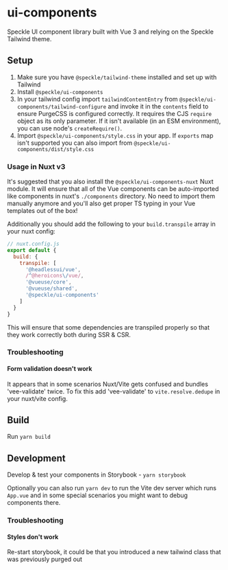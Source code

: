 # ui-components

Speckle UI component library built with Vue 3 and relying on the Speckle Tailwind theme.

## Setup

1. Make sure you have `@speckle/tailwind-theme` installed and set up with Tailwind
1. Install `@speckle/ui-components`
1. In your tailwind config import `tailwindContentEntry` from `@speckle/ui-components/tailwind-configure` and invoke it in the `contents` field to ensure PurgeCSS is configured correctly. It requires the CJS `require` object as its only parameter. If it isn't available (in an ESM environment), you can use node's `createRequire()`.
1. Import `@speckle/ui-components/style.css` in your app. If `exports` map isn't supported you can also import from `@speckle/ui-components/dist/style.css`

### Usage in Nuxt v3

It's suggested that you also install the `@speckle/ui-components-nuxt` Nuxt module. It will ensure that all of the Vue components can be auto-imported like components in nuxt's `./components` directory. No need to import them manually anymore and you'll also get proper TS typing in your Vue templates out of the box!

Additionally you should add the following to your `build.transpile` array in your nuxt config:

```js
// nuxt.config.js
export default {
  build: {
    transpile: [
      '@headlessui/vue',
      /^@heroicons\/vue/,
      '@vueuse/core',
      '@vueuse/shared',
      '@speckle/ui-components'
    ]
  }
}
```

This will ensure that some dependencies are transpiled properly so that they work correctly both during SSR & CSR.

### Troubleshooting

#### Form validation doesn't work

It appears that in some scenarios Nuxt/Vite gets confused and bundles 'vee-validate' twice. To fix this add 'vee-validate' to `vite.resolve.dedupe` in your nuxt/vite config.

## Build

Run `yarn build`

## Development

Develop & test your components in Storybook - `yarn storybook`

Optionally you can also run `yarn dev` to run the Vite dev server which runs `App.vue` and in some special scenarios you might want to debug components there.

### Troubleshooting

#### Styles don't work

Re-start storybook, it could be that you introduced a new tailwind class that was previously purged out
